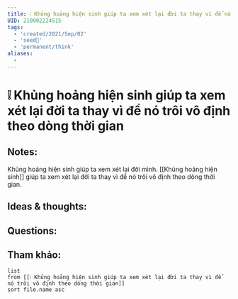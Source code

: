 ```yaml
---
title: ❕ Khủng hoảng hiện sinh giúp ta xem xét lại đời ta thay vì để nó trôi vô định theo dòng thời gian
UID: 210902224515
tags:
  - 'created/2021/Sep/02'
  - 'seed🥜'
  - 'permanent/think'
aliases:
  - 
---
```

# ❕ Khủng hoảng hiện sinh giúp ta xem xét lại đời ta thay vì để nó trôi vô định theo dòng thời gian

## Notes:
Khủng hoảng hiện sinh giúp ta xem xét lại đời mình. [[Khủng hoảng hiện sinh]] giúp ta xem xét lại đời ta thay vì để nó trôi vô định theo dòng thời gian.

## Ideas & thoughts:

## Questions:


## Tham khảo:
```dataview
list
from [[❕ Khủng hoảng hiện sinh giúp ta xem xét lại đời ta thay vì để nó trôi vô định theo dòng thời gian]]
sort file.name asc
```